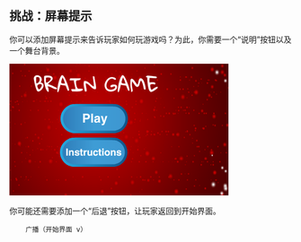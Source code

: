 ## 挑战：屏幕提示

你可以添加屏幕提示来告诉玩家如何玩游戏吗？为此，你需要一个“说明”按钮以及一个舞台背景。

![截图](images/brain-instructions.png)

你可能还需要添加一个“后退”按钮，让玩家返回到开始界面。

```blocks3
    广播（开始界面 v）
```